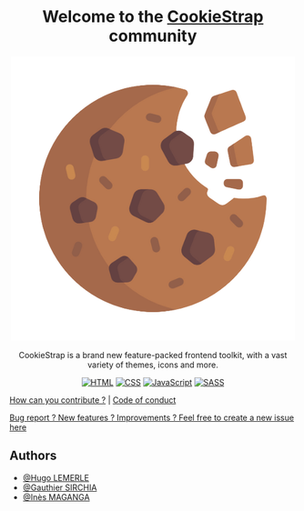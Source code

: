 <h1 style="text-align: center;"> 
    Welcome to the <a href="https://github.com/Hugo-LML/tp-git-grp-6">CookieStrap</a> community
</h1>


<div style="text-align: center">

![Logo](.github/readmefile_pictures/cookiestrap-logo.png)

</div>

<p style="text-align : center;">CookieStrap is a brand new feature-packed frontend toolkit, with a vast variety of themes, icons and more.</p>

<div style="text-align: center">

[![HTML](https://img.shields.io/badge/HTML-orange)](https://developer.mozilla.org/fr/docs/Web/HTML)
[![CSS](https://img.shields.io/badge/CSS-blue)](https://developer.mozilla.org/fr/docs/Web/CSS)
[![JavaScript](https://img.shields.io/badge/JavaScript-yellow)](https://developer.mozilla.org/fr/docs/Web/JavaScript)
[![SASS](https://img.shields.io/badge/Sass-ff69b4)](https://sass-lang.com/documentation/)

</div>

[How can you contribute ?](https://github.com/Hugo-LML/tp-git-grp-6/blob/main/CONTRIBUTING.md) | [Code of conduct](https://github.com/Hugo-LML/tp-git-grp-6/blob/main/CODE_OF_CONDUCT.md)

[Bug report ? New features ? Improvements ? Feel free to create a new issue here](https://github.com/Hugo-LML/tp-git-grp-6/issues/new/choose)


## Authors
- [@Hugo LEMERLE](https://github.com/Hugo-LML)
- [@Gauthier SIRCHIA](https://github.com/GootPyke)
- [@Inès MAGANGA](https://github.com/DeevaWitch)